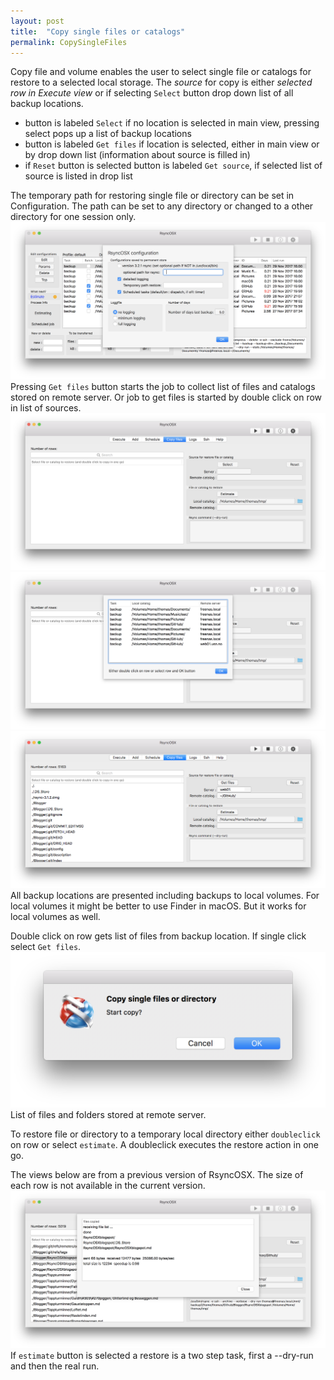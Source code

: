```yaml
---
layout: post
title:  "Copy single files or catalogs"
permalink: CopySingleFiles
---
```

Copy file and volume enables the user to select single file or catalogs for restore to a selected local storage. The _source_ for copy is either _selected row in Execute view_ or if selecting `Select` button drop down list of all backup locations.

* button is labeled `Select` if no location is selected in main view, pressing select pops up a list of backup locations
* button is labeled `Get files` if location is selected, either in main view or by drop down list (information about source is filled in)
* if `Reset` button is selected button is labeled `Get source`, if selected list of source is listed in drop list

The temporary path for restoring single file or directory can be set in Configuration. The path can be set to any directory or changed to a other directory for one session only.
![Main view](/images/RsyncOSX/master/userconfig.png)
Pressing `Get files` button starts the job to collect list of files and catalogs stored on remote server. Or job to get files is started by double click on row in list of sources.
![Schedule](/images/RsyncOSX/master/restore/source.png)
![Schedule](/images/RsyncOSX/master/restore/source1.png)
![Schedule](/images/RsyncOSX/master/restore/source3.png)
All backup locations are presented including backups to local volumes. For local volumes it might be better to use Finder in macOS. But it works for local volumes as well.

Double click on row gets list of files from backup location. If single click select `Get files`.
![Schedule](/images/RsyncOSX/master/restore/copy1.png)
List of files and folders stored at remote server.

To restore file or directory to a temporary local directory either `doubleclick` on row or select `estimate`. A doubleclick executes the restore action in one go.

The views below are from a previous version of RsyncOSX. The size of each row is not available in the current version.
![Schedule](/images/RsyncOSX/master/restore/copy2.png)
If `estimate` button is selected a restore is a two step task, first a --dry-run and then the real run.
